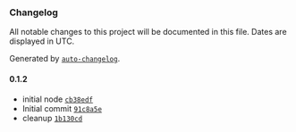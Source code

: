 ### Changelog

All notable changes to this project will be documented in this file. Dates are displayed in UTC.

Generated by [`auto-changelog`](https://github.com/CookPete/auto-changelog).

#### 0.1.2

- initial node [`cb38edf`](https://github.com/nexrender/nexrender-n8n-node/commit/cb38edfec0c9ad8089a6cc64f3cee752ce99561f)
- Initial commit [`91c8a5e`](https://github.com/nexrender/nexrender-n8n-node/commit/91c8a5e561b9acebfb2314cb5b18c9aaea1504c6)
- cleanup [`1b130cd`](https://github.com/nexrender/nexrender-n8n-node/commit/1b130cd23ae333a3dded509eba85835ffaffebc5)

